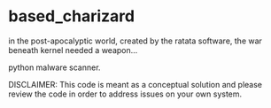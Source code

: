# based_charizard
in the post-apocalyptic world, created by the ratata software, the war beneath kernel needed a weapon...

python malware scanner.


DISCLAIMER: This code is meant as a conceptual solution and please review the code in order to address issues on your own system.

